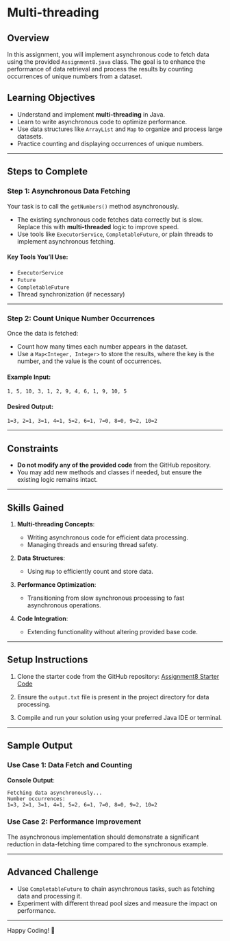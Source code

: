#  Multi-threading 

## Overview
In this assignment, you will implement asynchronous code to fetch data using the provided `Assignment8.java` class. The goal is to enhance the performance of data retrieval and process the results by counting occurrences of unique numbers from a dataset.

## Learning Objectives
- Understand and implement **multi-threading** in Java.
- Learn to write asynchronous code to optimize performance.
- Use data structures like `ArrayList` and `Map` to organize and process large datasets.
- Practice counting and displaying occurrences of unique numbers.

---

## Steps to Complete

### Step 1: Asynchronous Data Fetching
Your task is to call the `getNumbers()` method asynchronously. 
- The existing synchronous code fetches data correctly but is slow. Replace this with **multi-threaded** logic to improve speed.
- Use tools like `ExecutorService`, `CompletableFuture`, or plain threads to implement asynchronous fetching.

#### Key Tools You’ll Use:
- `ExecutorService`
- `Future`
- `CompletableFuture`
- Thread synchronization (if necessary)

---

### Step 2: Count Unique Number Occurrences
Once the data is fetched:
- Count how many times each number appears in the dataset.
- Use a `Map<Integer, Integer>` to store the results, where the key is the number, and the value is the count of occurrences.

#### Example Input:
```
1, 5, 10, 3, 1, 2, 9, 4, 6, 1, 9, 10, 5
```

#### Desired Output:
```
1=3, 2=1, 3=1, 4=1, 5=2, 6=1, 7=0, 8=0, 9=2, 10=2
```

---

## Constraints
- **Do not modify any of the provided code** from the GitHub repository.
- You may add new methods and classes if needed, but ensure the existing logic remains intact.

---

## Skills Gained
1. **Multi-threading Concepts**:
   - Writing asynchronous code for efficient data processing.
   - Managing threads and ensuring thread safety.

2. **Data Structures**:
   - Using `Map` to efficiently count and store data.

3. **Performance Optimization**:
   - Transitioning from slow synchronous processing to fast asynchronous operations.

4. **Code Integration**:
   - Extending functionality without altering provided base code.

---

## Setup Instructions
1. Clone the starter code from the GitHub repository:
   [Assignment8 Starter Code](https://github.com/CodersCampus/Assignment8starter)
   
2. Ensure the `output.txt` file is present in the project directory for data processing.

3. Compile and run your solution using your preferred Java IDE or terminal.

---

## Sample Output
### Use Case 1: Data Fetch and Counting
**Console Output**:
```
Fetching data asynchronously...
Number occurrences:
1=3, 2=1, 3=1, 4=1, 5=2, 6=1, 7=0, 8=0, 9=2, 10=2
```

### Use Case 2: Performance Improvement
The asynchronous implementation should demonstrate a significant reduction in data-fetching time compared to the synchronous example.

---

## Advanced Challenge
- Use `CompletableFuture` to chain asynchronous tasks, such as fetching data and processing it.
- Experiment with different thread pool sizes and measure the impact on performance.

---

Happy Coding! 🚀
 
